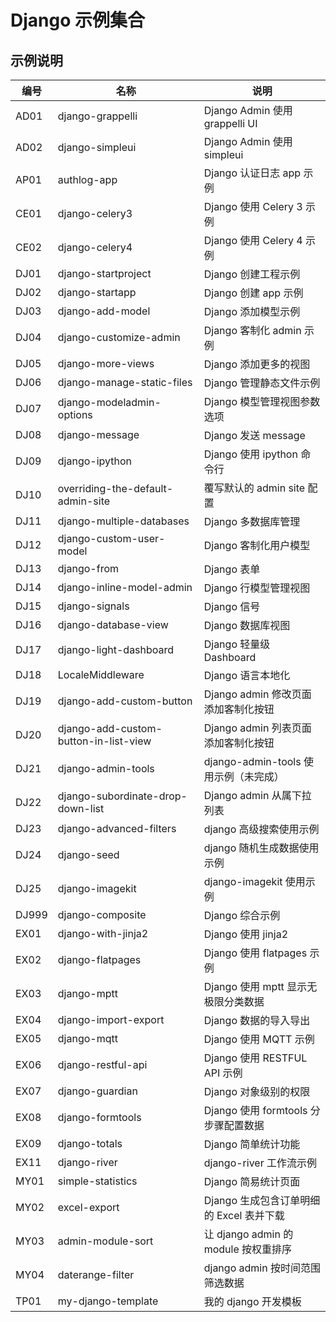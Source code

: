 # Django 示例集合

## 示例说明

| 编号  | 名称                                  | 说明                                     |
| ----- | ------------------------------------- | ---------------------------------------- |
| AD01  | django-grappelli                      | Django Admin 使用 grappelli UI           |
| AD02  | django-simpleui                       | Django Admin 使用 simpleui               |
| AP01  | authlog-app                           | Django 认证日志 app 示例                 |
| CE01  | django-celery3                        | Django 使用 Celery 3 示例                |
| CE02  | django-celery4                        | Django 使用 Celery 4 示例                |
| DJ01  | django-startproject                   | Django 创建工程示例                      |
| DJ02  | django-startapp                       | Django 创建 app 示例                     |
| DJ03  | django-add-model                      | Django 添加模型示例                      |
| DJ04  | django-customize-admin                | Django 客制化 admin 示例                 |
| DJ05  | django-more-views                     | Django 添加更多的视图                    |
| DJ06  | django-manage-static-files            | Django 管理静态文件示例                  |
| DJ07  | django-modeladmin-options             | Django 模型管理视图参数选项              |
| DJ08  | django-message                        | Django 发送 message                      |
| DJ09  | django-ipython                        | Django 使用 ipython 命令行               |
| DJ10  | overriding-the-default-admin-site     | 覆写默认的 admin site 配置               |
| DJ11  | django-multiple-databases             | Django 多数据库管理                      |
| DJ12  | django-custom-user-model              | Django 客制化用户模型                    |
| DJ13  | django-from                           | Django 表单                              |
| DJ14  | django-inline-model-admin             | Django 行模型管理视图                    |
| DJ15  | django-signals                        | Django 信号                              |
| DJ16  | django-database-view                  | Django 数据库视图                        |
| DJ17  | django-light-dashboard                | Django 轻量级 Dashboard                  |
| DJ18  | LocaleMiddleware                      | Django 语言本地化                        |
| DJ19  | django-add-custom-button              | Django admin 修改页面添加客制化按钮      |
| DJ20  | django-add-custom-button-in-list-view | Django admin 列表页面添加客制化按钮      |
| DJ21  | django-admin-tools                    | django-admin-tools 使用示例（未完成）    |
| DJ22  | django-subordinate-drop-down-list     | Django admin 从属下拉列表                |
| DJ23  | django-advanced-filters               | django 高级搜索使用示例                  |
| DJ24  | django-seed                           | django 随机生成数据使用示例              |
| DJ25  | django-imagekit                       | django-imagekit 使用示例                 |
| DJ999 | django-composite                      | Django 综合示例                          |
| EX01  | django-with-jinja2                    | Django 使用 jinja2                       |
| EX02  | django-flatpages                      | Django 使用 flatpages 示例               |
| EX03  | django-mptt                           | Django 使用 mptt 显示无极限分类数据      |
| EX04  | django-import-export                  | Django 数据的导入导出                    |
| EX05  | django-mqtt                           | Django 使用 MQTT 示例                    |
| EX06  | django-restful-api                    | Django 使用 RESTFUL API 示例             |
| EX07  | django-guardian                       | Django 对象级别的权限                    |
| EX08  | django-formtools                      | Django 使用 formtools 分步骤配置数据     |
| EX09  | django-totals                         | Django 简单统计功能                      |
| EX11  | django-river                          | django-river 工作流示例                  |
| MY01  | simple-statistics                     | Django 简易统计页面                      |
| MY02  | excel-export                          | Django 生成包含订单明细的 Excel 表并下载 |
| MY03  | admin-module-sort                     | 让 django admin 的 module 按权重排序     |
| MY04  | daterange-filter                      | django admin 按时间范围筛选数据          |
| TP01  | my-django-template                    | 我的 django 开发模板                     |
